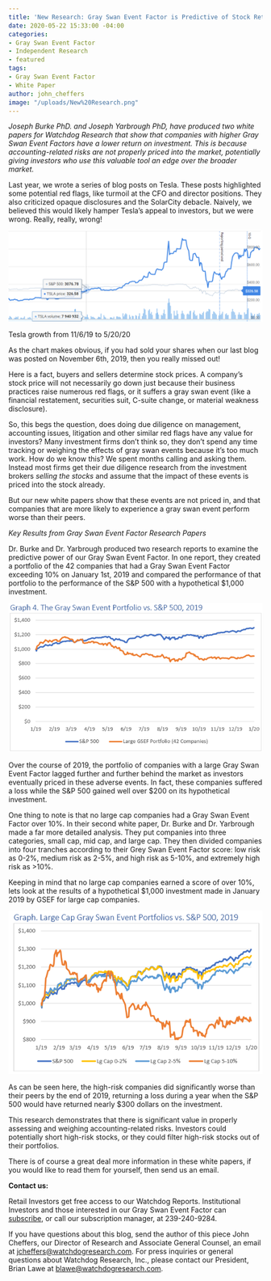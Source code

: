 ```yaml
---
title: 'New Research: Gray Swan Event Factor is Predictive of Stock Return'
date: 2020-05-22 15:33:00 -04:00
categories:
- Gray Swan Event Factor
- Independent Research
- featured
tags:
- Gray Swan Event Factor
- White Paper
author: john_cheffers
image: "/uploads/New%20Research.png"
---
```


*Joseph Burke PhD. and Joseph Yarbrough PhD, have produced two white papers for Watchdog Research that show that companies with higher Gray Swan Event Factors have a lower return on investment. This is because accounting-related risks are not properly priced into the market, potentially giving investors who use this valuable tool an edge over the broader market.*

Last year, we wrote a series of blog posts on Tesla. These posts highlighted some potential red flags, like turmoil at the CFO and director positions. They also criticized opaque disclosures and the SolarCity debacle. Naively, we believed this would likely hamper Tesla’s appeal to investors, but we were wrong. Really, really, wrong!

![WP 5.22.20.png](/uploads/WP%205.22.20.png)

Tesla growth from 11/6/19 to 5/20/20

As the chart makes obvious, if you had sold your shares when our last blog was posted on November 6th, 2019, then you really missed out!

Here is a fact, buyers and sellers determine stock prices. A company’s stock price will not necessarily go down just because their business practices raise numerous red flags, or it suffers a gray swan event (like a financial restatement, securities suit, C-suite change, or material weakness disclosure).

So, this begs the question, does doing due diligence on management, accounting issues, litigation and other similar red flags have any value for investors? Many investment firms don’t think so, they don’t spend any time tracking or weighing the effects of gray swan events because it’s too much work. How do we know this? We spent months calling and asking them. Instead most firms get their due diligence research from the investment brokers *selling the stocks* and assume that the impact of these events is priced into the stock already.

But our new white papers show that these events are not priced in, and that companies that are more likely to experience a gray swan event perform worse than their peers.

*Key Results from Gray Swan Event Factor Research Papers*

Dr. Burke and Dr. Yarbrough produced two research reports to examine the predictive power of our Gray Swan Event Factor. In one report, they created a portfolio of the 42 companies that had a Gray Swan Event Factor exceeding 10% on January 1st, 2019 and compared the performance of that portfolio to the performance of the S&P 500 with a hypothetical $1,000 investment.

![WP 5.22.20 image2.png](/uploads/WP%205.22.20%20image2.png)

Over the course of 2019, the portfolio of companies with a large Gray Swan Event Factor lagged further and further behind the market as investors eventually priced in these adverse events. In fact, these companies suffered a loss while the S&P 500 gained well over $200 on its hypothetical investment.

One thing to note is that no large cap companies had a Gray Swan Event Factor over 10%. In their second white paper, Dr. Burke and Dr. Yarbrough made a far more detailed analysis. They put companies into three categories, small cap, mid cap, and large cap. They then divided companies into four tranches according to their Grey Swan Event Factor score: low risk as 0-2%, medium risk as 2-5%, and high risk as 5-10%, and extremely high risk as >10%.

Keeping in mind that no large cap companies earned a score of over 10%, lets look at the results of a hypothetical $1,000 investment made in January 2019 by GSEF for large cap companies.

![WP 5.22.20 image3.png](/uploads/WP%205.22.20%20image3.png)

As can be seen here, the high-risk companies did significantly worse than their peers by the end of 2019, returning a loss during a year when the S&P 500 would have returned nearly $300 dollars on the investment.

This research demonstrates that there is significant value in properly assessing and weighing accounting-related risks. Investors could potentially short high-risk stocks, or they could filter high-risk stocks out of their portfolios.

There is of course a great deal more information in these white papers, if you would like to read them for yourself, then send us an email.

**Contact us:**

Retail Investors get free access to our Watchdog Reports. Institutional Investors and those interested in our Gray Swan Event Factor can [subscribe](https://www.watchdogresearch.com/pricing), or call our subscription manager, at 239-240-9284.

If you have questions about this blog, send the author of this piece John Cheffers, our Director of Research and Associate General Counsel, an email at [jcheffers@watchdogresearch.com](mailto:jcheffers@watchdogresearch.com). For press inquiries or general questions about Watchdog Research, Inc., please contact our President, Brian Lawe at [blawe@watchdogresearch.com](mailto:blawe@watchdogresearch.com).